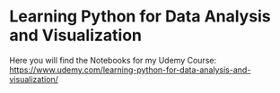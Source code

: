 # Learning Python for Data Analysis and Visualization
Here you will find the Notebooks for my Udemy Course:
https://www.udemy.com/learning-python-for-data-analysis-and-visualization/
